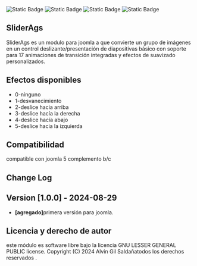 <div id="header" align="left">
<img alt="Static Badge" src="https://img.shields.io/badge/version-1.0.0-blue">

<img alt="Static Badge" src="https://img.shields.io/badge/compatibilty%20joomla%205-8A2BE2">

<img alt="Static Badge" src="https://img.shields.io/badge/release date-august-blue">

<img alt="Static Badge" src="https://img.shields.io/badge/modulo-8A2BE2">


</div>


<h2>SliderAgs</h2>
<p>SliderAgs es un modulo para joomla a que convierte un grupo de imágenes en un control deslizante/presentación de diapositivas básico con soporte para 17 animaciones de transición integradas y efectos de suavizado personalizados.<p/>

<h2>Efectos disponibles</h2>
<ul>
  <li>0-ninguno</li>
  <li>1-desvanecimiento</li>
  <li>2-deslice hacia arriba</li>
  <li>3-deslice hacía la derecha</li>
  <li>4-deslice hacía abajo</li>
  <li>5-deslice hacia la izquierda</li>
  

</ul>


<h2>Compatibilidad  </h2>

<p>compatible con joomla 5 complemento b/c</p>

<h2> Change Log</h2>

<h2>Version [1.0.0] - 2024-08-29</h2>


<ul>
<li><b>[agregado]</b>primera versión para joomla.
</li>
</ul>


<h2>Licencia y derecho de autor </h2>
 
<p>este módulo es software libre bajo la licencia GNU LESSER GENERAL PUBLIC license. Copyright (C) 2024 Alvin Gil Saldañatodos los derechos  reservados .</p>